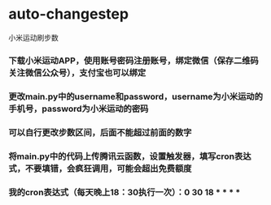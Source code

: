 # auto-changestep
小米运动刷步数
### 下载小米运动APP，使用账号密码注册账号，绑定微信（保存二维码关注微信公众号），支付宝也可以绑定
### 更改main.py中的username和password，username为小米运动的手机号，password为小米运动的密码
### 可以自行更改步数区间，后面不能超过前面的数字
### 将main.py中的代码上传腾讯云函数，设置触发器，填写cron表达式，不要填错，会疯狂调用，可能会超出免费额度
### 我的cron表达式（每天晚上18：30执行一次）：0 30 18 * * * *
